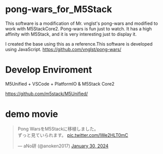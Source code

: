 # pong-wars_for_M5Stack

This software is a modification of Mr. vnglst's pong-wars and modified to work with M5StackCore2.
Pong-wars is fun just to watch. It has a high affinity with M5Stack, and it is very interesting just to display it.

I created the base using this as a reference.This software is developed using JavaScript.
https://github.com/vnglst/pong-wars/

# Develop Enviroment
M5Unified + VSCode + PlatformIO & M5Stack Core2

https://github.com/m5stack/M5Unified/

# demo movie
<blockquote class="twitter-tweet" data-media-max-width="560"><p lang="ja" dir="ltr">Pong WarsをM5Stackに移植しました。<br>ずっと見ていられます。 <a href="https://t.co/lWe2HLT0mC">pic.twitter.com/lWe2HLT0mC</a></p>&mdash; aNo研 (@anoken2017) <a href="https://twitter.com/anoken2017/status/1752132949531824578?ref_src=twsrc%5Etfw">January 30, 2024</a></blockquote> <script async src="https://platform.twitter.com/widgets.js" charset="utf-8"></script> 
